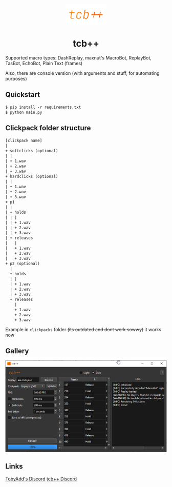 <p align=center>
<img alt="logo" src="assets/tcb-col-transp-2-1.png" height="64" width="128">
</p>
<h1 align=center>tcb++</h1>
Supported macro types: DashReplay, maxnut's MacroBot, ReplayBot, TasBot, EchoBot, Plain Text (frames)

Also, there are console version (with arguments and stuff, for automating purposes)

## Quickstart
```shell
$ pip install -r requirements.txt
$ python main.py
```
## Clickpack folder structure
```
[clickpack name]
| 
+ softclicks (optional)
| |
| + 1.wav
| + 2.wav
| + 3.wav
+ hardclicks (optional)
| |
| + 1.wav
| + 2.wav
| + 3.wav
+ p1
| |
| + holds
| | |
| | + 1.wav
| | + 2.wav
| | + 3.wav
| + releases
|   |
|   + 1.wav
|   + 2.wav
|   + 3.wav
+ p2 (optional)
  |
  + holds
  | |
  | + 1.wav
  | + 2.wav
  | + 3.wav
  + releases
    |
    + 1.wav
    + 2.wav
    + 3.wav
```
Example in `clickpacks` folder ~~(its outdated and dont work sowwy)~~ it works now

## Gallery
![sc1](screenshot1.png)

## Links
[TobyAdd's Discord](https://discord.com/invite/mQHXzG72vU)
[tcb++ Discord](https://discord.com/invite/RWVC67qkEA)
